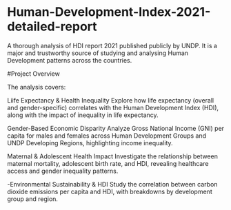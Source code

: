 # Human-Development-Index-2021-detailed-report
A thorough analysis of HDI report 2021 published publicly by UNDP. It is a major and trustworthy source of studying and analysing Human Development patterns across the countries.

#Project Overview

The analysis covers:

Liife Expectancy & Health Inequality
Explore how life expectancy (overall and gender-specific) correlates with the Human Development Index (HDI), along with the impact of inequality in life expectancy.

Gender-Based Economic Disparity
Analyze Gross National Income (GNI) per capita for males and females across Human Development Groups and UNDP Developing Regions, highlighting income inequality.

Maternal & Adolescent Health Impact
Investigate the relationship between maternal mortality, adolescent birth rate, and HDI, revealing healthcare access and gender inequality patterns.

-Environmental Sustainability & HDI
Study the correlation between carbon dioxide emissions per capita and HDI, with breakdowns by development group and region.
